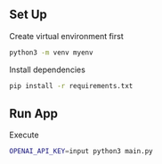 ## Set Up
Create virtual environment first
```bash
python3 -m venv myenv
```
Install dependencies
```bash
pip install -r requirements.txt
```
## Run App
Execute
```bash
OPENAI_API_KEY=input python3 main.py
```
